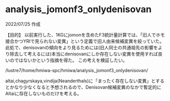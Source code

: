 # analysis_jomonf3_onlydenisovan

2022/07/25 作成

【目的】
以前実行した、1KGにjomonを含めたF3統計量計算では、「旧人でホモ接合かつYRIで見られない変異」という定義で旧人由来候補変異を絞っていた。
此処で、denisovanの傾向をより見るためには(旧人同士の共通祖先の影響をより除去して考えるには)本当にdenisovanにしか存在しない変異を使用すれば良いのではないかという指摘を得た。
この考えを検証したい。

/lustre7/home/hmiwa-spc/hmiwa/analysis_jomonf3_onlydenisovan/

altai,chagyrskaya,vindija(Neanderthals)に「まったく存在しない変異」とするとかなり少なくなると予想されるので、Denisovan候補変異のなかで暫定的にAltaiに存在しないものだけを考える。
